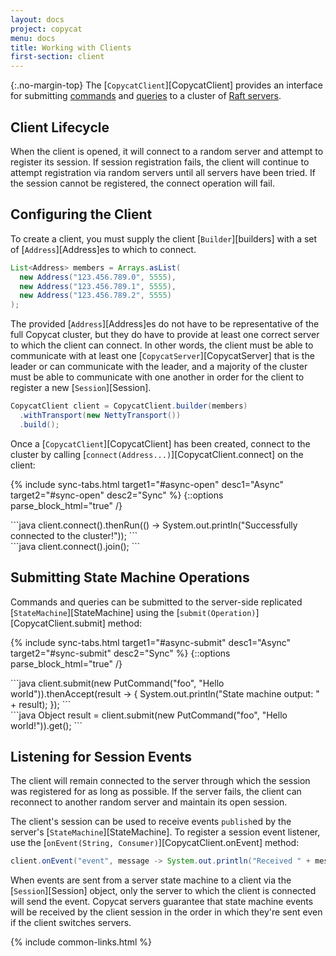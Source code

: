 ```yaml
---
layout: docs
project: copycat
menu: docs
title: Working with Clients
first-section: client
---
```


{:.no-margin-top}
The [`CopycatClient`][CopycatClient] provides an interface for submitting [commands](#commands) and [queries](#queries) to a cluster of [Raft servers](#copycatserver).

## Client Lifecycle

When the client is opened, it will connect to a random server and attempt to register its session. If session registration fails, the client will continue to attempt registration via random servers until all servers have been tried. If the session cannot be registered, the connect operation will fail.

## Configuring the Client

To create a client, you must supply the client [`Builder`][builders] with a set of [`Address`][Address]es to which to connect.

```java
List<Address> members = Arrays.asList(
  new Address("123.456.789.0", 5555),
  new Address("123.456.789.1", 5555),
  new Address("123.456.789.2", 5555)
);
```

The provided [`Address`][Address]es do not have to be representative of the full Copycat cluster, but they do have to provide at least one correct server to which the client can connect. In other words, the client must be able to communicate with at least one [`CopycatServer`][CopycatServer] that is the leader or can communicate with the leader, and a majority of the cluster must be able to communicate with one another in order for the client to register a new [`Session`][Session].

```java
CopycatClient client = CopycatClient.builder(members)
  .withTransport(new NettyTransport())
  .build();
```

Once a [`CopycatClient`][CopycatClient] has been created, connect to the cluster by calling [`connect(Address...)`][CopycatClient.connect] on the client:

{% include sync-tabs.html target1="#async-open" desc1="Async" target2="#sync-open" desc2="Sync" %}
{::options parse_block_html="true" /}
<div class="tab-content">
<div class="tab-pane active" id="async-open">
```java
client.connect().thenRun(() -> System.out.println("Successfully connected to the cluster!"));
```
</div>

<div class="tab-pane" id="sync-open">
```java
client.connect().join();
```
</div>
</div>

## Submitting State Machine Operations

Commands and queries can be submitted to the server-side replicated [`StateMachine`][StateMachine] using the [`submit(Operation)`][CopycatClient.submit] method:

{% include sync-tabs.html target1="#async-submit" desc1="Async" target2="#sync-submit" desc2="Sync" %}
{::options parse_block_html="true" /}
<div class="tab-content">
<div class="tab-pane active" id="async-submit">
```java
client.submit(new PutCommand("foo", "Hello world")).thenAccept(result -> {
  System.out.println("State machine output: " + result);
});
```
</div>

<div class="tab-pane" id="sync-submit">
```java
Object result = client.submit(new PutCommand("foo", "Hello world!")).get();
```
</div>
</div>

## Listening for Session Events

The client will remain connected to the server through which the session was registered for as long as possible. If the server fails, the client can reconnect to another random server and maintain its open session.

The client's session can be used to receive events `publish`ed by the server's [`StateMachine`][StateMachine]. To register a session event listener, use the [`onEvent(String, Consumer)`][CopycatClient.onEvent] method:

```java
client.onEvent("event", message -> System.out.println("Received " + message));
```

When events are sent from a server state machine to a client via the [`Session`][Session] object, only the server to which the client is connected will send the event. Copycat servers guarantee that state machine events will be received by the client session in the order in which they're sent even if the client switches servers.

{% include common-links.html %}